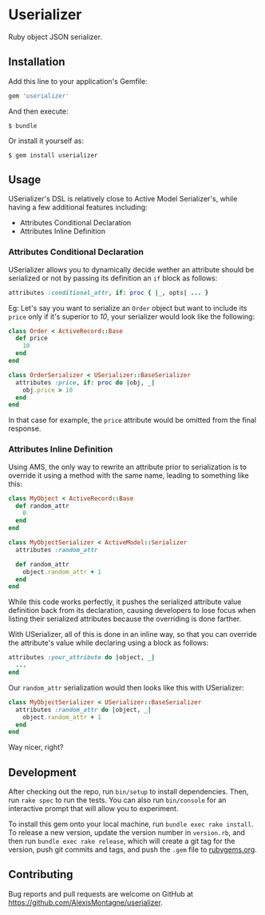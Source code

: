 # Userializer

Ruby object JSON serializer.

## Installation

Add this line to your application's Gemfile:

```ruby
gem 'userializer'
```

And then execute:

    $ bundle

Or install it yourself as:

    $ gem install userializer

## Usage

USerializer's DSL is relatively close to Active Model Serializer's,
while having a few additional features including:
* Attributes Conditional Declaration
* Attributes Inline Definition

### Attributes Conditional Declaration

USerializer allows you to dynamically decide wether an attribute should
be serialized or not by passing its definition an `if` block as follows:
```ruby
attributes :conditional_attr, if: proc { |_, opts| ... }
```

Eg: Let's say you want to serialize an `Order` object but want to
include its `price` only if it's superior to *10*, your serializer
would look like the following:
```ruby
class Order < ActiveRecord::Base
  def price
    10
  end
end

class OrderSerializer < USerializer::BaseSerializer
  attributes :price, if: proc do |obj, _|
    obj.price > 10
  end
end
```

In that case for example, the `price` attribute would be omitted from
the final response.

### Attributes Inline Definition

Using AMS, the only way to rewrite an attribute prior to serialization
is to override it using a method with the same name, leading to
something like this:
```ruby
class MyObject < ActiveRecord::Base
  def random_attr
    0
  end
end

class MyObjectSerializer < ActiveModel::Serializer
  attributes :random_attr

  def random_attr
    object.random_attr + 1
  end
end
```

While this code works perfectly, it pushes the serialized attribute
value definition back from its declaration, causing developers to lose
focus when listing their serialized attributes because the overriding is
done farther.

With USerializer, all of this is done in an inline way, so that you can
override the attribute's value while declaring using a block as
follows:
```ruby
attributes :your_attribute do |object, _|
  ...
end
```

Our `random_attr` serialization would then looks like this with
USerializer:
```ruby
class MyObjectSerializer < USerializer::BaseSerializer
  attributes :random_attr do |object, _|
    object.random_attr + 1
  end
end
```

Way nicer, right?

## Development

After checking out the repo, run `bin/setup` to install dependencies. Then, run `rake spec` to run the tests. You can also run `bin/console` for an interactive prompt that will allow you to experiment.

To install this gem onto your local machine, run `bundle exec rake install`. To release a new version, update the version number in `version.rb`, and then run `bundle exec rake release`, which will create a git tag for the version, push git commits and tags, and push the `.gem` file to [rubygems.org](https://rubygems.org).

## Contributing

Bug reports and pull requests are welcome on GitHub at https://github.com/AlexisMontagne/userializer.
